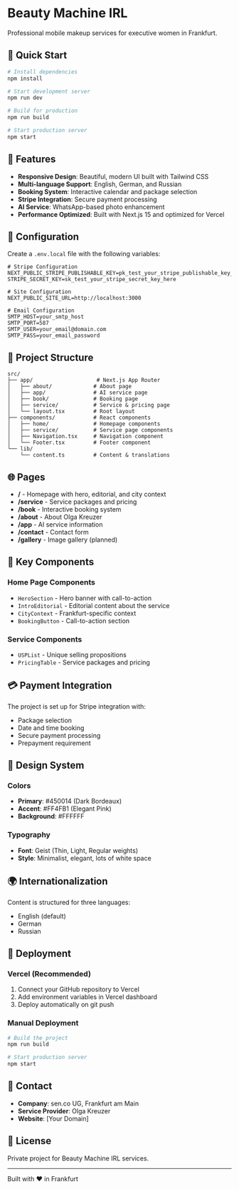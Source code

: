 # Beauty Machine IRL

Professional mobile makeup services for executive women in Frankfurt.

## 🚀 Quick Start

```bash
# Install dependencies
npm install

# Start development server
npm run dev

# Build for production
npm run build

# Start production server
npm start
```

## 🎨 Features

- **Responsive Design**: Beautiful, modern UI built with Tailwind CSS
- **Multi-language Support**: English, German, and Russian
- **Booking System**: Interactive calendar and package selection
- **Stripe Integration**: Secure payment processing
- **AI Service**: WhatsApp-based photo enhancement
- **Performance Optimized**: Built with Next.js 15 and optimized for Vercel

## 🔧 Configuration

Create a `.env.local` file with the following variables:

```env
# Stripe Configuration
NEXT_PUBLIC_STRIPE_PUBLISHABLE_KEY=pk_test_your_stripe_publishable_key_here
STRIPE_SECRET_KEY=sk_test_your_stripe_secret_key_here

# Site Configuration
NEXT_PUBLIC_SITE_URL=http://localhost:3000

# Email Configuration
SMTP_HOST=your_smtp_host
SMTP_PORT=587
SMTP_USER=your_email@domain.com
SMTP_PASS=your_email_password
```

## 📁 Project Structure

```
src/
├── app/                    # Next.js App Router
│   ├── about/             # About page
│   ├── app/               # AI service page
│   ├── book/              # Booking page
│   ├── service/           # Service & pricing page
│   └── layout.tsx         # Root layout
├── components/            # React components
│   ├── home/              # Homepage components
│   ├── service/           # Service page components
│   ├── Navigation.tsx     # Navigation component
│   └── Footer.tsx         # Footer component
└── lib/
    └── content.ts         # Content & translations
```

## 🌐 Pages

- **/** - Homepage with hero, editorial, and city context
- **/service** - Service packages and pricing
- **/book** - Interactive booking system
- **/about** - About Olga Kreuzer
- **/app** - AI service information
- **/contact** - Contact form
- **/gallery** - Image gallery (planned)

## 🎯 Key Components

### Home Page Components
- `HeroSection` - Hero banner with call-to-action
- `IntroEditorial` - Editorial content about the service
- `CityContext` - Frankfurt-specific context
- `BookingButton` - Call-to-action section

### Service Components
- `USPList` - Unique selling propositions
- `PricingTable` - Service packages and pricing

## 💳 Payment Integration

The project is set up for Stripe integration with:
- Package selection
- Date and time booking
- Secure payment processing
- Prepayment requirement

## 🎨 Design System

### Colors
- **Primary**: #450014 (Dark Bordeaux)
- **Accent**: #FF4FB1 (Elegant Pink)
- **Background**: #FFFFFF

### Typography
- **Font**: Geist (Thin, Light, Regular weights)
- **Style**: Minimalist, elegant, lots of white space

## 🌍 Internationalization

Content is structured for three languages:
- English (default)
- German
- Russian

## 🚀 Deployment

### Vercel (Recommended)

1. Connect your GitHub repository to Vercel
2. Add environment variables in Vercel dashboard
3. Deploy automatically on git push

### Manual Deployment

```bash
# Build the project
npm run build

# Start production server
npm start
```

## 📧 Contact

- **Company**: sen.co UG, Frankfurt am Main
- **Service Provider**: Olga Kreuzer
- **Website**: [Your Domain]

## 📝 License

Private project for Beauty Machine IRL services.

---

Built with ❤️ in Frankfurt
